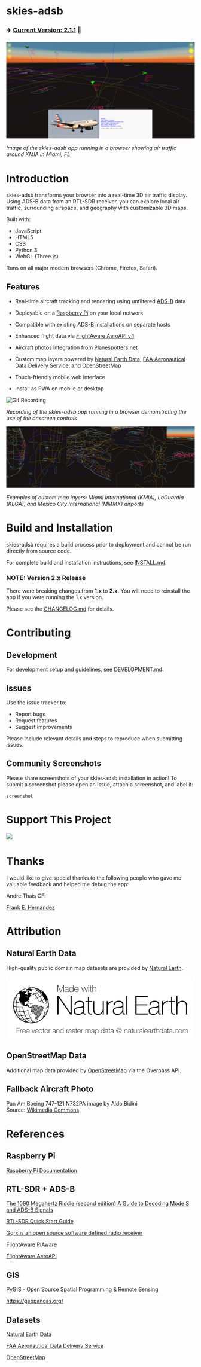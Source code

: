 # skies-adsb

### ✈️ [Current Version: 2.1.1](CHANGELOG.md) 🚁

![Screenshot](docs/screenshot.png)

_Image of the skies-adsb app running in a browser showing air traffic around KMIA in Miami, FL_

# Introduction

skies-adsb transforms your browser into a real-time 3D air traffic display. Using ADS-B data from an RTL-SDR receiver, you can explore local air traffic, surrounding airspace, and geography with customizable 3D maps.

Built with:

- JavaScript
- HTML5
- CSS
- Python 3
- WebGL (Three.js)

Runs on all major modern browsers (Chrome, Firefox, Safari).

## Features

- Real-time aircraft tracking and rendering using unfiltered [ADS-B](https://mode-s.org/decode/content/ads-b/1-basics.html) data
- Deployable on a [Raspberry Pi](https://www.raspberrypi.org/) on your local network
- Compatible with existing ADS-B installations on separate hosts
- Enhanced flight data via [FlightAware AeroAPI v4](https://flightaware.com/commercial/aeroapi/)
- Aircraft photos integration from [Planespotters.net](https://www.planespotters.net/)
- Custom map layers powered by [Natural Earth Data](https://www.naturalearthdata.com/), [FAA Aeronautical Data Delivery Service](https://adds-faa.opendata.arcgis.com/), and [OpenStreetMap](https://www.openstreetmap.org/)

- Touch-friendly mobile web interface
- Install as PWA on mobile or desktop

![Gif Recording](docs/skies-adsb-v2-recording.gif)

_Recording of the skies-adsb app running in a browser demonstrating the use of the onscreen controls_

![Custom Map Layers](docs/custom-map-layers.png)

_Examples of custom map layers: Miami International (KMIA), LaGuardia (KLGA), and Mexico City International (MMMX) airports_

# Build and Installation

skies-adsb requires a build process prior to deployment and cannot be run directly from source code.

For complete build and installation instructions, see [INSTALL.md](docs/INSTALL.md).

### NOTE: Version 2.x Release

There were breaking changes from **1.x** to **2.x.** You will need to reinstall the app if you were running the 1.x version.

Please see the [CHANGELOG.md](CHANGELOG.md) for details.

# Contributing

## Development

For development setup and guidelines, see [DEVELOPMENT.md](docs/DEVELOPMENT.md).

## Issues

Use the issue tracker to:

- Report bugs
- Request features
- Suggest improvements

Please include relevant details and steps to reproduce when submitting issues.

## Community Screenshots

Please share screenshots of your skies-adsb installation in action! To submit a screenshot please open an issue, attach a screenshot, and label it:

```
screenshot
```

# Support This Project

<a href="https://www.buymeacoffee.com/machineinteractive"><img src="https://img.buymeacoffee.com/button-api/?text=Buy me a coffee&emoji=&slug=machineinteractive&button_colour=FFDD00&font_colour=000000&font_family=Cookie&outline_colour=000000&coffee_colour=ffffff" /></a>

# Thanks

I would like to give special thanks to the following people who gave me valuable feedback and helped me debug the app:

Andre Thais CFI

[Frank E. Hernandez](https://github.com/CodeMinion)

# Attribution

## Natural Earth Data

High-quality public domain map datasets are provided by [Natural Earth](https://www.naturalearthdata.com/).

![Natural Earth Logo](docs/NEV-Logo-Black.png)

## OpenStreetMap Data

Additional map data provided by [OpenStreetMap](https://www.openstreetmap.org/copyright) via the Overpass API.

## Fallback Aircraft Photo

Pan Am Boeing 747-121 N732PA image by Aldo Bidini  
Source: [Wikimedia Commons](https://commons.wikimedia.org/wiki/File:Pan_Am_Boeing_747-121_N732PA_Bidini.jpg)

# References

## Raspberry Pi

[Raspberry Pi Documentation](https://www.raspberrypi.com/documentation/)

## RTL-SDR + ADS-B

[The 1090 Megahertz Riddle (second edition) A Guide to Decoding Mode S and ADS-B Signals](https://mode-s.org/1090mhz/)

[RTL-SDR Quick Start Guide](https://www.rtl-sdr.com/rtl-sdr-quick-start-guide/)

[Gqrx is an open source software defined radio receiver ](https://www.gqrx.dk/)

[FlightAware PiAware](https://www.flightaware.com/adsb/piaware/)

[FlightAware AeroAPI](https://www.flightaware.com/commercial/aeroapi/)

## GIS

[PyGIS - Open Source Spatial Programming & Remote Sensing](https://pygis.io/)

https://geopandas.org/

## Datasets

[Natural Earth Data](https://www.naturalearthdata.com/)

[FAA Aeronautical Data Delivery Service](https://adds-faa.opendata.arcgis.com/)

[OpenStreetMap](https://www.openstreetmap.org/)
